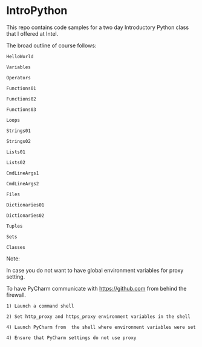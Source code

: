 IntroPython
===========

This repo contains code samples for a two day Introductory Python class that I offered at Intel.

The broad outline of course follows:

    HelloWorld

    Variables

    Operators

    Functions01

    Functions02

    Functions03

    Loops

    Strings01

    Strings02

    Lists01

    Lists02

    CmdLineArgs1

    CmdLineArgs2

    Files

    Dictionaries01

    Dictionaries02

    Tuples

    Sets

    Classes

Note:

In case you do not want to have global environment variables for proxy setting.

To have PyCharm communicate with https://github.com from behind the firewall.

    1) Launch a command shell

    2) Set http_proxy and https_proxy environment variables in the shell

    4) Launch PyCharm from  the shell where environment variables were set

    4) Ensure that PyCharm settings do not use proxy


